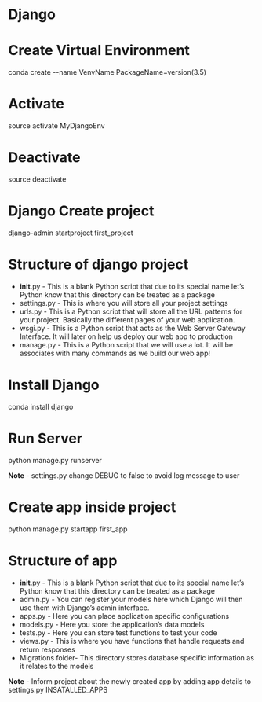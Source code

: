 # Django
# Create Virtual Environment
conda create --name VenvName PackageName=version(3.5)

# Activate
source activate MyDjangoEnv

# Deactivate
source deactivate

# Django Create project
django-admin startproject first_project

# Structure of django project
* __init__.py - This is a blank Python script that due to its special name let’s Python know that this directory can be treated as a package
* settings.py - This is where you will store all your project settings
* urls.py - This is a Python script that will store all the URL patterns for your project. Basically the different pages of your web application.
* wsgi.py - This is a Python script that acts as the Web Server Gateway Interface. It will later on help us deploy our web app to production
* manage.py - This is a Python script that we will use a lot. It will be associates with many commands as we build our web app!

# Install Django
conda install django

# Run Server
python manage.py runserver

**Note** - settings.py change DEBUG to false to avoid log message to user

# Create app inside project
python manage.py startapp first_app

# Structure of app
* __init__.py -	This is a blank Python script that due to its special name let’s Python know that this directory can be treated as a package
* admin.py - You can register your models here which Django will then use them with Django’s admin interface.
* apps.py - Here you can place application specific configurations
* models.py - Here you store the application’s data models
* tests.py - Here you can store test functions to test your code
* views.py - This is where you have functions that handle requests and return responses
* Migrations folder- This directory stores database specific information as it relates to the models

**Note** - Inform project about the newly created app by adding app details to settings.py INSATALLED_APPS
